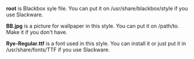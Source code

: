 <p><b>root</b> is Blackbox syle file. You can put it on /usr/share/blackbox/style if you use Slackware.</p>

<p><b>BB.jpg</b> is a picture for wallpaper in this style. You can put it on /path/to. Make it if you don't have.</p>

<p><b>Rye-Regular.ttf</b> is a font used in this style. You can install it or just put it in /usr/share/fonts/TTF if you use Slackware.</p>
